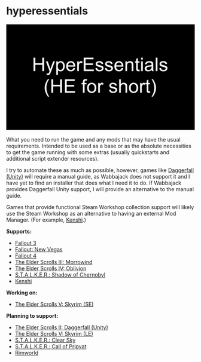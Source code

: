 # hyperessentials

![HyperEssentials Branding](https://raw.githubusercontent.com/Biblioklept/hyperessentials/main/img/hyperessentials-he.png)

What you need to run the game and any mods that may have the usual requirements. Intended to be used as a base or as the absolute necessities to get the game running with some extras (usually quickstarts and additional script extender resources). 

I try to automate these as much as possible, however, games like [Daggerfall (Unity)](./he-tes2) will require a manual guide, as Wabbajack does not support it and I have yet to find an installer that does what I need it to do. If Wabbajack provides Daggerfall Unity support, I will provide an alternative to the manual guide.

Games that provide functional Steam Workshop collection support will likely use the Steam Workshop as an alternative to having an external Mod Manager. (For example, [Kenshi](./he-ks).)

__Supports:__

- [Fallout 3](./he-fo3)
- [Fallout: New Vegas](./he-fnv)
- [Fallout 4](./he-fo4)
- [The Elder Scrolls III: Morrowind](./he-tes3)
- [The Elder Scrolls IV: Oblivion](./he-tes4)
- [S.T.A.L.K.E.R.: Shadow of Chernobyl](./he-shoc)
- [Kenshi](./he-ks)

__Working on:__

- [The Elder Scrolls V: Skyrim (SE)](./he-tes5se)

__Planning to support:__

- [The Elder Scrolls II: Daggerfall (Unity)](./he-tes2)
- [The Elder Scrolls V: Skyrim (LE)](./he-tes5le)
- [S.T.A.L.K.E.R.: Clear Sky](./he-cs)
- [S.T.A.L.K.E.R.: Call of Pripyat](./he-cop)
- [Rimworld](./he-rw)
